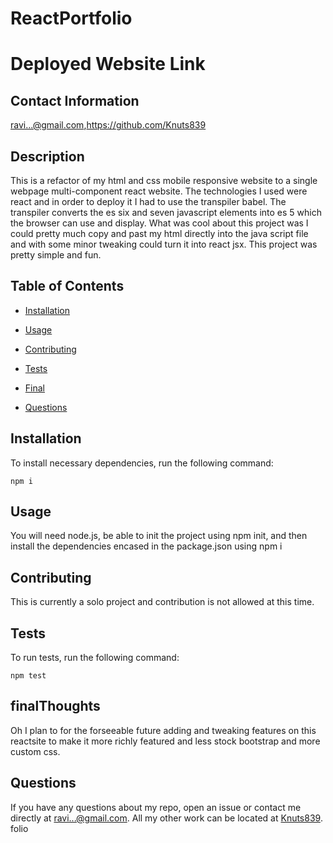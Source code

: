 # ReactPortfolio

# Deployed Website Link

## Contact Information

ravi...@gmail.com,https://github.com/Knuts839

## Description

This is a refactor of my html and css mobile responsive website to a single webpage multi-component react website. The technologies I used were react and in order to deploy it I had to use the transpiler babel. The transpiler converts the es six and seven javascript elements into es 5 which the browser can use and display. What was cool about this project was I could pretty much copy and past my html directly into the java script file and with some minor tweaking could turn it into react jsx. This project was pretty simple and fun.

## Table of Contents 

* [Installation](#installation)

* [Usage](#usage)

* [Contributing](#contributing)

* [Tests](#tests)

* [Final](#finalThoughts)

* [Questions](#questions)


## Installation

To install necessary dependencies, run the following command:

```
npm i
```

## Usage

You will need node.js, be able to init the project using npm init, and then install the dependencies encased in the package.json using npm i


  
## Contributing

This is currently a solo project and contribution is not allowed at this time.

## Tests

To run tests, run the following command:

```
npm test
```

## finalThoughts 


Oh I plan to for the forseeable future adding and tweaking features on this reactsite to make it more richly featured and less stock bootstrap and more custom css.


## Questions

If you have any questions about my repo, open an issue or contact me directly at ravi...@gmail.com. All my other work can be located at [Knuts839](https://github.com/Knuts839/).
folio